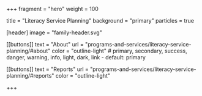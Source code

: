 +++
fragment = "hero"
weight = 100

title = "Literacy Service Planning"
background = "primary"
particles = true

[header]
  image = "family-header.svg"

[[buttons]]
  text = "About"
  url = "programs-and-services/literacy-service-planning/#about"
  color = "outline-light" # primary, secondary, success, danger, warning, info, light, dark, link - default: primary

[[buttons]]
  text = "Reports"
  url = "programs-and-services/literacy-service-planning/#reports"
  color = "outline-light"

+++



<!--more-->


